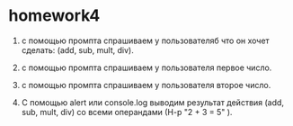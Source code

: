 # homework4
1) с помощью промпта спрашиваем у пользователяб что он хочет сделать: (add, sub, mult, div).

2) с помощью промпта спрашиваем у пользователя первое число.

3) с помощью промпта спрашиваем у пользователя второе число.

4) С помощью alert или console.log выводим результат действия (add, sub, mult, div) со всеми операндами (Н-р "2 + 3 = 5" ).
